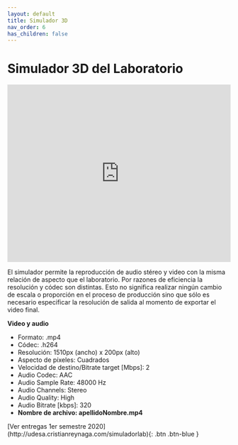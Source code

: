 ```yaml
---
layout: default
title: Simulador 3D 
nav_order: 6
has_children: false
---
```


# Simulador 3D del Laboratorio


<!--![alt text](/assets/simuladorlab.jpg "Simulador 3D del laboratorio")-->

<iframe width="100%" height="400px" src="http://udesa.cristianreynaga.com/simuladorlab/2020/1semestre/artecontemporaneo/han.html" frameborder="0" allowfullscreen></iframe>


El simulador permite la reproducción de audio stéreo y video con la misma relación de aspecto que el laboratorio. Por razones de eficiencia la resolución y códec son distintas. Esto no significa realizar ningún cambio de escala o proporción en el proceso de producción sino que sólo es necesario especificar la resolución de salida al momento de exportar el video final.

**Video y audio**

- Formato: .mp4
- Códec: .h264
- Resolución: 1510px (ancho) x 200px (alto)
- Aspecto de píxeles: Cuadrados
- Velocidad de destino/Bitrate target [Mbps]: 2 
- Audio Codec: AAC
- Audio Sample Rate: 48000 Hz
- Audio Channels: Stereo
- Audio Quality: High
- Audio Bitrate [kbps]: 320 
- **Nombre de archivo: apellidoNombre.mp4**


<span class="fs-3">
[Ver entregas 1er semestre 2020](http://udesa.cristianreynaga.com/simuladorlab){: .btn .btn-blue }
</span>
<br>